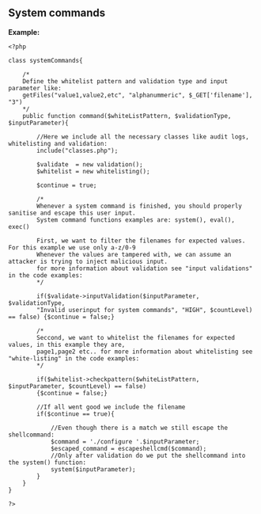 
	
System commands
-------

**Example:**

    <?php

	class systemCommands{ 	

		/*
		Define the whitelist pattern and validation type and input parameter like:
		getFiles("value1,value2,etc", "alphanummeric", $_GET['filename'], "3")
		*/
		public function command($whiteListPattern, $validationType, $inputParameter){
		
			//Here we include all the necessary classes like audit logs, whitelisting and validation:
			include("classes.php");
			
			$validate  = new validation();
			$whitelist = new whitelisting();
	
			$continue = true;
		
			/*
			Whenever a system command is finished, you should properly sanitise and escape this user input.
			System command functions examples are: system(), eval(), exec()
		
			First, we want to filter the filenames for expected values. For this example we use only a-z/0-9
			Whenever the values are tampered with, we can assume an attacker is trying to inject malicious input.
			for more information about validation see "input validations" in the code examples:
			*/
		
			if($validate->inputValidation($inputParameter, $validationType, 
			"Invalid userinput for system commands", "HIGH", $countLevel) == false) {$continue = false;}
 
			/*
			Seccond, we want to whitelist the filenames for expected values, in this example they are,
			page1,page2 etc.. for more information about whitelisting see "white-listing" in the code examples:
			*/
		
			if($whitelist->checkpattern($whiteListPattern, $inputParameter, $countLevel) == false)
			{$continue = false;}

			//If all went good we include the filename
			if($continue == true){
					
				//Even though there is a match we still escape the shellcommand:
				$command = './configure '.$inputParameter;
				$escaped_command = escapeshellcmd($command); 
				//Only after validation do we put the shellcommand into the system() function:
				system($inputParameter); 
			}
		}
	}
	
    ?>


	
		